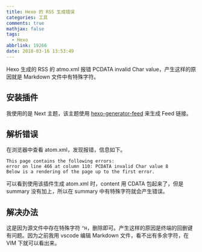 ```yaml
---
title: Hexo 的 RSS 生成错误
categories: 工具
comments: true
mathjax: false
tags:
  - Hexo
abbrlink: 19266
date: 2018-03-16 13:53:49
---
```


Hexo 生成的 RSS 的 atmo.xml 报错 PCDATA invalid Char value，产生这样的原因就是 Markdown 文件中有特殊字符。

<!--more-->

## 安装插件

我使用的是 Next 主题，该主题使用 [hexo-generator-feed](https://github.com/hexojs/hexo-generator-feed) 来生成 Feed 链接。

## 解析错误

在浏览器中查看 atom.xml，发现报错，信息如下。

```
This page contains the following errors:
error on line 466 at column 110: PCDATA invalid Char value 8
Below is a rendering of the page up to the first error.
```

可以看到使用该插件生成 atom.xml 时，content 用 CDATA 包起来了，但是 summary 没有加上，所以在 summary 中有特殊字符就会产生错误。

## 解决办法

这是因为源文件中存在特殊字符 `^H`，删除即可。产生这样的原因是终端的回删键有问题。因为之前我用 vscode 编辑 Markdown 文件，看不出有多余字符，在 VIM 下就可以看出来。
